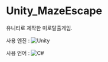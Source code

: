 # Unity_MazeEscape
유니티로 제작한 미로탈출게임.

사용 엔진 : ![Unity](https://img.shields.io/badge/unity-%23000000.svg?style=for-the-badge&logo=unity&logoColor=white)

사용 언어 : ![C#](https://img.shields.io/badge/c%23-%23239120.svg?style=for-the-badge&logo=c-sharp&logoColor=white)

